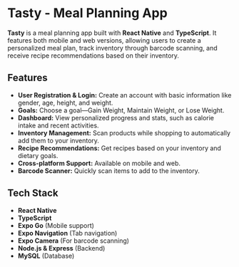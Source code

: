 # Tasty - Meal Planning App

**Tasty** is a meal planning app built with **React Native** and **TypeScript**. It features both mobile and web versions, allowing users to create a personalized meal plan, track inventory through barcode scanning, and receive recipe recommendations based on their inventory.

## Features
- **User Registration & Login:** Create an account with basic information like gender, age, height, and weight.
- **Goals:** Choose a goal—Gain Weight, Maintain Weight, or Lose Weight.
- **Dashboard:** View personalized progress and stats, such as calorie intake and recent activities.
- **Inventory Management:** Scan products while shopping to automatically add them to your inventory.
- **Recipe Recommendations:** Get recipes based on your inventory and dietary goals.
- **Cross-platform Support:** Available on mobile and web.
- **Barcode Scanner:** Quickly scan items to add to the inventory.

## Tech Stack
- **React Native**
- **TypeScript**
- **Expo Go** (Mobile support)
- **Expo Navigation** (Tab navigation)
- **Expo Camera** (For barcode scanning)
- **Node.js & Express** (Backend)
- **MySQL** (Database)